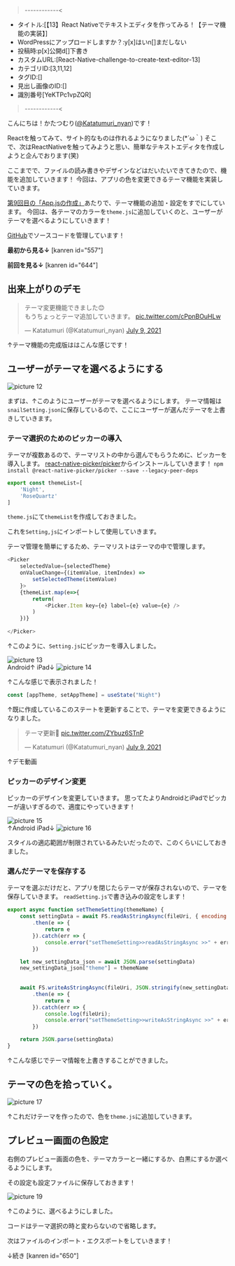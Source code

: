 >------------<
- タイトル:[【13】React Nativeでテキストエディタを作ってみる！【テーマ機能の実装】]
- WordPressにアップロードしますか？:y[x]はいn[]まだしない
- 投稿時:p[x]公開d[]下書き
- カスタムURL:[React-Native-challenge-to-create-text-editor-13]
- カテゴリID:[3,11,12]
- タグID:[]
- 見出し画像のID:[]
- 識別番号[YeKTPc1vpZQR]
>------------<



こんにちは！かたつむり([@Katatumuri_nyan](https://twitter.com/Katatumuri_nyan))です！

Reactを触ってみて、サイト的なものは作れるようになりました(*´ω｀)
そこで、次はReactNativeを触ってみようと思い、簡単なテキストエディタを作成しようと企んでおります(笑)

ここまでで、ファイルの読み書きやデザインなどはだいたいできてきたので、機能を追加していきます！
今回は、アプリの色を変更できるテーマ機能を実装していきます。

[第9回目の「App.jsの作成」](https://katatumuri.xyz/react/628/react-native-challenge-to-create-text-editor-9/#Appjs%E3%81%AE%E4%BD%9C%E6%88%90)あたりで、テーマ機能の追加・設定をすでにしています。
今回は、各テーマのカラーを`theme.js`に追加していくのと、ユーザーがテーマを選べるようにしていきます！

[GitHub](https://github.com/katatumuri-maimai/snail_Markdown_TextEditor)でソースコードを管理しています！

**最初から見る↓**
[kanren id="557"]

**前回を見る↓**
[kanren id="644"]

## 出来上がりのデモ
<blockquote class="twitter-tweet"><p lang="ja" dir="ltr">テーマ変更機能できました😊<br>もうちょっとテーマ追加していきます。 <a href="https://t.co/cPpnBOuHLw">pic.twitter.com/cPpnBOuHLw</a></p>&mdash; Katatumuri (@Katatumuri_nyan) <a href="https://twitter.com/Katatumuri_nyan/status/1413459227419365378?ref_src=twsrc%5Etfw">July 9, 2021</a></blockquote> <script async src="https://platform.twitter.com/widgets.js" charset="utf-8"></script>
↑テーマ機能の完成版ははこんな感じです！

## ユーザーがテーマを選べるようにする
![picture 12](/ed9a2a76a8a1da4da8f5ec15318799669c3aacc70f07231a0cbca6215ee1bafe.png)  

まずは、↑このようにユーザーがテーマを選べるようにします。
テーマ情報は`snailSetting.json`に保存しているので、ここにユーザーが選んだテーマを上書きしていきます。


### テーマ選択のためのピッカーの導入
テーマが複数あるので、テーマリストの中から選んでもらうために、ピッカーを導入します。
[react-native-picker/picker](https://github.com/react-native-picker/picker)からインストールしていきます！
`npm install @react-native-picker/picker --save --legacy-peer-deps`

```javascript
export const themeList=[
    'Night',
    'RoseQuartz'
]
```
`theme.js`にて`themeList`を作成しておきました。

これを`Setting,js`にインポートして使用していきます。

テーマ管理を簡単にするため、テーマリストはテーマの中で管理します。


```javascript
<Picker
    selectedValue={selectedTheme}
    onValueChange={(itemValue, itemIndex) =>
        setSelectedTheme(itemValue)
    }>
    {themeList.map(e=>{
        return(
            <Picker.Item key={e} label={e} value={e} />
        )
    })}
    
</Picker>
```
↑このように、`Setting.js`にピッカーを導入しました。

![picture 13](/5bb3a25334f6b2a5925a337647ad408b5247774e37c158cdfb4c07b3b5e5894d.png)  
Android↑
iPad↓
![picture 14](/41177a78cfa31d6bebad50a7f94ad94cf019c2f5db5b2519c8bb0f2d024607ab.png)  

↑こんな感じで表示されました！

```javascript
const [appTheme, setAppTheme] = useState("Night")
```
↑既に作成しているこのステートを更新することで、テーマを変更できるようになりました。

<blockquote class="twitter-tweet"><p lang="ja" dir="ltr">テーマ更新🥰 <a href="https://t.co/ZYbuz6STnP">pic.twitter.com/ZYbuz6STnP</a></p>&mdash; Katatumuri (@Katatumuri_nyan) <a href="https://twitter.com/Katatumuri_nyan/status/1413376361981366275?ref_src=twsrc%5Etfw">July 9, 2021</a></blockquote> <script async src="https://platform.twitter.com/widgets.js" charset="utf-8"></script>
↑デモ動画

### ピッカーのデザイン変更
ピッカーのデザインを変更していきます。
思ってたよりAndroidとiPadでピッカーが違いすぎるので、適度にやっていきます！

![picture 15](/79b5362b40a2a7368c1a2264aba16c5b186ca65d9bf14f73088619341d8275d6.png)  
↑Android
iPad↓
![picture 16](/82471f9ee7370439adcac49db9e5c21fb5ac04a3b09d3baeec21d50dca603eea.png)  

スタイルの適応範囲が制限されているみたいだったので、このくらいにしておきました。


### 選んだテーマを保存する
テーマを選ぶだけだと、アプリを閉じたらテーマが保存されないので、テーマを保存していきます。
`readSetting.js`で書き込みの設定をします！

```javascript
export async function setThemeSetting(themeName) {
    const settingData = await FS.readAsStringAsync(fileUri, { encoding: FileSystem.EncodingType.UTF8 })
        .then(e => {
            return e
        }).catch(err => {
            console.error("setThemeSetting>>readAsStringAsync >>" + err);
        })

    let new_settingData_json = await JSON.parse(settingData)
    new_settingData_json["theme"] = themeName
    
  
    await FS.writeAsStringAsync(fileUri, JSON.stringify(new_settingData_json), { encoding: FileSystem.EncodingType.UTF8 })
        .then(e => {
            return e
        }).catch(err => {
            console.log(fileUri);
            console.error("setThemeSetting>>writeAsStringAsync >>" + err);
        })

    return JSON.parse(settingData)
}
```
↑こんな感じでテーマ情報を上書きすることができました。


## テーマの色を拾っていく。
![picture 17](/e7c6291ca91ebfd6780bbf0f6360337b59b8694d533829e3721b171521232420.png)  

↑これだけテーマを作ったので、色を`theme.js`に追加していきます。




## プレビュー画面の色設定   
右側のプレビュー画面の色を、テーマカラーと一緒にするか、白黒にするか選べるようにします。

その設定も設定ファイルに保存しておきます！

![picture 19](/ca75548dff763a9ab342ac476f36f22f039ebd5517fb577d513bb4cb10dde37e.png)  

↑このように、選べるようにしました。

コードはテーマ選択の時と変わらないので省略します。


次はファイルのインポート・エクスポートをしていきます！

↓続き
[kanren id="650"]